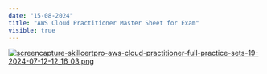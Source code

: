 ```yaml
---
date: "15-08-2024"
title: "AWS Cloud Practitioner Master Sheet for Exam"
visible: true
---
```

<a href="/blog/imagesscreencapture-skillcertpro-aws-cloud-practitioner-full-practice-sets-19-2024-07-12-12_16_03.png" target="_blank"><img src="/blog/imagesscreencapture-skillcertpro-aws-cloud-practitioner-full-practice-sets-19-2024-07-12-12_16_03.png" alt="screencapture-skillcertpro-aws-cloud-practitioner-full-practice-sets-19-2024-07-12-12_16_03.png" /></a>